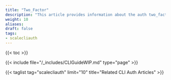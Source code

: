 ```yaml
---
title: "Two_Factor"
description: "This article provides information about the auth two_factor namespace in the TrueNAS CLI Shell. Includes command syntax and common commands."
weight: 10
aliases:
draft: false
tags:
- scalecliauth
---
```


{{< toc >}}

{{< include file="/_includes/CLIGuideWIP.md" type="page" >}}

{{< taglist tag="scalecliauth" limit="10" title="Related CLI Auth Articles" >}}